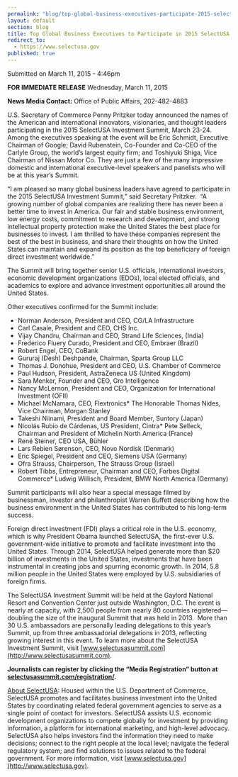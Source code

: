 ```yaml
---
permalink: "blog/top-global-business-executives-participate-2015-selectusa-investment.html"
layout: default
section: blog
title: Top Global Business Executives to Participate in 2015 SelectUSA Investment Summit
redirect_to:
  - https://www.selectusa.gov
published: true
---
```


Submitted on March 11, 2015 - 4:46pm       

                

**FOR IMMEDIATE RELEASE**
Wednesday, March 11, 2015

**News Media Contact:**
Office of Public Affairs, 202-482-4883

U.S. Secretary of Commerce Penny
Pritzker today announced the names of the American and international
innovators, visionaries, and thought leaders participating in the 2015
SelectUSA Investment Summit, March 23-24.&nbsp; Among the executives speaking
at the event will be Eric Schmidt, Executive Chairman of Google; David
Rubenstein, Co-Founder and Co-CEO of the Carlyle Group, the world’s largest
equity firm; and Toshiyuki Shiga, Vice Chairman of Nissan Motor Co. They are
just a few of the many impressive domestic and international executive-level
speakers and panelists who will be at this year’s Summit.&nbsp; 

“I am pleased so many global business
leaders have agreed to participate in the 2015 SelectUSA Investment Summit,”
said Secretary Pritzker.&nbsp; “A growing number of global companies are
realizing there has never been a better time to invest in America. Our fair and
stable business environment, low energy costs, commitment to research and
development, and strong intellectual property protection make the United States
the best place for businesses to invest. I am thrilled to have these companies
represent the best of the best in business, and share their thoughts on how the
United States can maintain and expand its position as the top beneficiary of
foreign direct investment worldwide.” 

The Summit will bring together senior
U.S. officials, international investors, economic development organizations
(EDOs), local elected officials, and academics to explore and advance
investment opportunities all around the United States. 

Other executives confirmed for the
Summit include:

*   Norman Anderson,
President and CEO, CG/LA Infrastructure
*   Carl Casale,
President and CEO, CHS Inc.
*   Vijay Chandru,
Chairman and CEO, Strand Life Sciences, (India)
*   Frederico Fluery
Curado, President and CEO, Embraer (Brazil)
*   Robert Engel,
CEO, CoBank
*   Gururaj (Desh)
Deshpande, Chairman, Sparta Group LLC
*   Thomas J.
Donohue, President and CEO, U.S. Chamber of Commerce
*   Paul Hudson,
President, AstraZeneca US (United Kingdom)
*   Sara Menker,
Founder and CEO, Gro Intelligence
*   Nancy McLernon,
President and CEO, Organization for International Investment (OFII)
*   Michael
McNamara, CEO, Flextronics*   The Honorable
Thomas Nides, Vice Chairman, Morgan Stanley
*   Takeshi Niinami,
President and Board Member, Suntory (Japan)
*   Nicolás Rubio de
Cárdenas, US President, Cintra*   Pete Selleck,
Chairman and President of Michelin North America (France)
*   René Steiner,
CEO USA, Bühler
*   Lars Rebien
Sørenson, CEO, Novo Nordisk (Denmark)
*   Eric Spiegel,
President and CEO, Siemens USA (Germany)
*   Ofra Strauss,
Chairperson, The Strauss Group (Israel)
*   Robert Tibbs,
Entrepreneur, Chairman and CEO, Forbes Digital Commerce*   Ludwig Willisch,
President, BMW North America (Germany)

Summit participants will also hear a
special message filmed by businessman, investor and philanthropist Warren
Buffett describing how the business environment in the United States has
contributed to his long-term success.

Foreign direct investment (FDI) plays a
critical role in the U.S. economy, which is why President Obama launched
SelectUSA, the first-ever U.S. government-wide initiative to promote and
facilitate investment into the United States.&nbsp;Through 2014, SelectUSA
helped generate more than $20 billion&nbsp;of investments in the United States,
investments that have been instrumental in creating jobs and spurring economic
growth. In 2014, 5.8 million people in the United States were employed by U.S.
subsidiaries of foreign firms.

The SelectUSA Investment Summit will be
held at the Gaylord National Resort and Convention Center just outside
Washington, D.C. The event is nearly at capacity, with 2,500 people from nearly
80 countries registered—doubling the size of the inaugural Summit that was held
in 2013.&nbsp; More than 30 U.S. ambassadors are personally leading delegations
to this year’s Summit, up from three ambassadorial delegations in 2013,
reflecting growing interest in this event. To learn more about the SelectUSA
Investment Summit, visit [www.selectusasummit.com](http://www.selectusasummit.com).&nbsp; 

**Journalists can register by clicking the
“Media Registration” button at **[**selectusasummit.com/registration/**](http://selectusasummit.com/registration/)**.**

[About SelectUSA](http://selectusa.commerce.gov/#_blank): Housed within
the U.S. Department of Commerce, SelectUSA promotes and facilitates business
investment into the United States by coordinating related federal government
agencies to serve as a single point of contact for investors. SelectUSA assists
U.S. economic development organizations to compete globally for investment by
providing information, a platform for international marketing, and high-level
advocacy. SelectUSA also helps investors find the information they need to make
decisions; connect to the right people at the local level; navigate the federal
regulatory system; and find solutions to issues related to the federal
government. For more information, visit [www.selectusa.gov](http://www.selectusa.gov).